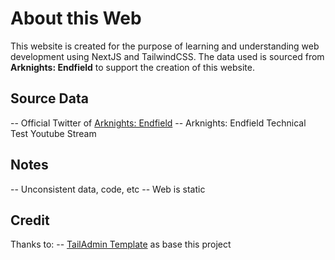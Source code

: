 # About this Web
This website is created for the purpose of learning and understanding web development using NextJS and TailwindCSS. The data used is sourced from **Arknights: Endfield** to support the creation of this website.
## Source Data
-- Official Twitter of [Arknights: Endfield](https://x.com/AKEndfield)
-- Arknights: Endfield Technical Test Youtube Stream
## Notes
-- Unconsistent data, code, etc
-- Web is static
## Credit
Thanks to:
-- [TailAdmin Template](https://tailadmin.com/) as base this project 
